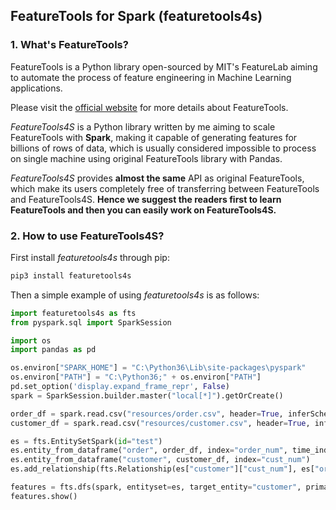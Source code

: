 ## FeatureTools for Spark (featuretools4s)

### 1. What's FeatureTools? 
FeatureTools is a Python library open-sourced by MIT's 
FeatureLab aiming to automate 
the process of feature engineering in Machine Learning 
applications. 

Please visit the [official website](https://docs.featuretools.com/index.html)
for more details about FeatureTools. 

*FeatureTools4S* is a Python library written by me aiming to scale 
FeatureTools with **Spark**, making it capable of generating 
features for billions of rows of data, which is usually 
considered impossible to process on single machine using 
original FeatureTools library with Pandas. 

*FeatureTools4S* provides **almost the same** API as original 
FeatureTools, which make its users completely free of transferring 
between FeatureTools and FeatureTools4S. **Hence we suggest the readers 
first to learn FeatureTools and then you can easily work on FeatureTools4S.**

### 2. How to use FeatureTools4S? 
First install *featuretools4s* through pip: 
```bash
pip3 install featuretools4s 
```  

Then a simple example of using *featuretools4s* is as follows: 
```python
import featuretools4s as fts
from pyspark.sql import SparkSession

import os
import pandas as pd

os.environ["SPARK_HOME"] = "C:\Python36\Lib\site-packages\pyspark"
os.environ["PATH"] = "C:\Python36;" + os.environ["PATH"]
pd.set_option('display.expand_frame_repr', False)
spark = SparkSession.builder.master("local[*]").getOrCreate()

order_df = spark.read.csv("resources/order.csv", header=True, inferSchema=True).sort("sales_tax")
customer_df = spark.read.csv("resources/customer.csv", header=True, inferSchema=True)

es = fts.EntitySetSpark(id="test")
es.entity_from_dataframe("order", order_df, index="order_num", time_index="wo_timestamp")
es.entity_from_dataframe("customer", customer_df, index="cust_num")
es.add_relationship(fts.Relationship(es["customer"]["cust_num"], es["order"]["cust_num"]))

features = fts.dfs(spark, entityset=es, target_entity="customer", primary_col="cust_num", num_partition=5)
features.show()
```